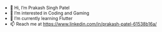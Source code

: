 - 👋 Hi, I’m Prakash Singh Patel
- 👀 I’m interested in Coding and Gaming
- 🌱 I’m currently learning Flutter
- 📫 Reach me at https://www.linkedin.com/in/prakash-patel-61538b16a/

<!---
pra23pat/pra23pat is a ✨ special ✨ repository because its `README.md` (this file) appears on your GitHub profile.
You can click the Preview link to take a look at your changes.
--->
